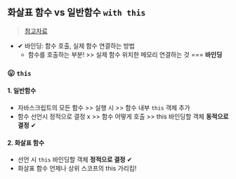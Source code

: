 ## 화살표 함수 vs 일반함수 `with this`
> [참고자료](https://velog.io/@yjh8806/%ED%99%94%EC%82%B4%ED%91%9C-%ED%95%A8%EC%88%98%EC%99%80-%EC%9D%BC%EB%B0%98-%ED%95%A8%EC%88%98%EC%9D%98-%EC%B0%A8%EC%9D%B4)
- ✔ 바인딩: 함수 호출, 실제 함수 연결하는 방법
  - 함수를 호출하는 부분! >> 실제 함수 위치한 메모리 연결하는 것 === **바인딩**

### 😛 `this`
#### 1. 일반함수
- 자바스크립트의 모든 함수 >> 실행 시 >> 함수 내부 `this` 객체 추가
- 함수 선언시 정적으로 결정 x >> 함수 어떻게 호출 >> this 바인딩할 객체 **동적으로 결정** ✔
#### 2. 화살표 함수
- 선언 시 `this` 바인딩할 객체 **정적으로 결정** ✔
- 화살표 함수 언제나 상위 스코프의 this 가리킴!
